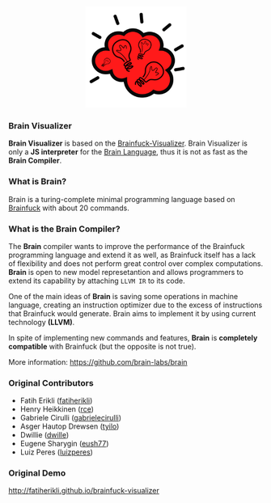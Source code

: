 <p align="center">
  <a href="">
    <img alt="Logo" src="./img/brain.png">
  </a>
</p>

### Brain Visualizer

__Brain Visualizer__ is based on the [Brainfuck-Visualizer](http://fatiherikli.github.io/brainfuck-visualizer). Brain Visualizer is only a __JS interpreter__ for the [Brain Language](https://github.com/brain-labs/brain), thus it is not as fast as the __Brain Compiler__. 

### What is Brain?

Brain is a turing-complete minimal programming language based on [Brainfuck](https://en.wikipedia.org/wiki/Brainfuck) with about 20 commands.

### What is the Brain Compiler?

The __Brain__ compiler wants to improve the performance of the Brainfuck programming language and extend it as well, as Brainfuck itself has a lack of flexibility and does not perform great control over complex computations. __Brain__ is open to new model represetantion and allows programmers to extend its capability by attaching `LLVM IR` to its code.

One of the main ideas of __Brain__ is saving some operations in machine language, creating an instruction optimizer due to the excess of instructions that Brainfuck would generate. Brain aims to implement it by using current technology __(LLVM)__.

In spite of implementing new commands and features, __Brain__ is **completely compatible** with Brainfuck (but the opposite is not true).

More information: <https://github.com/brain-labs/brain>

### Original Contributors

- Fatih Erikli ([fatiherikli](http://github.com/fatiherikli))
- Henry Heikkinen ([rce](https://github.com/rce))
- Gabriele Cirulli ([gabrielecirulli](https://github.com/gabrielecirulli))
- Asger Hautop Drewsen ([tyilo](https://github.com/Tyilo))
- Dwillie ([dwille](https://github.com/dwillie))
- Eugene Sharygin ([eush77](https://github.com/eush77))
- Luiz Peres ([luizperes]((https://github.com/luizperes)))

### Original Demo
<http://fatiherikli.github.io/brainfuck-visualizer>

